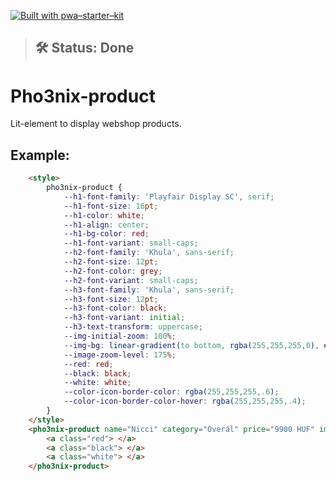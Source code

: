[![Built with pwa–starter–kit](https://img.shields.io/badge/built_with-pwa–starter–kit_-blue.svg)](https://github.com/Polymer/pwa-starter-kit "Built with pwa–starter–kit")

> ## 🛠 Status: Done

# Pho3nix-product

Lit-element to display webshop products.

## Example:

```HTML
    <style>
        pho3nix-product {
            --h1-font-family: 'Playfair Display SC', serif;
            --h1-font-size: 16pt;
            --h1-color: white;
            --h1-align: center;
            --h1-bg-color: red;
            --h1-font-variant: small-caps;
            --h2-font-family: 'Khula', sans-serif;
            --h2-font-size: 12pt;
            --h2-font-color: grey;
            --h2-font-variant: small-caps;
            --h3-font-family: 'Khula', sans-serif;
            --h3-font-size: 12pt;
            --h3-font-color: black;
            --h3-font-variant: initial;
            --h3-text-transform: uppercase;
            --img-initial-zoom: 100%;
            --img-bg: linear-gradient(to bottom, rgba(255,255,255,0), #ee9ca7, rgba(255,255,255,0));
            --image-zoom-level: 175%;
            --red: red;
            --black: black;
            --white: white;
            --color-icon-border-color: rgba(255,255,255,.6);
            --color-icon-border-color-hover: rgba(255,255,255,.4);
        }
    </style>
    <pho3nix-product name="Nicci" category="Overál" price="9900 HUF" img="/images/test.png" favored>
        <a class="red"> </a>
        <a class="black"> </a>
        <a class="white"> </a>
    </pho3nix-product>
```